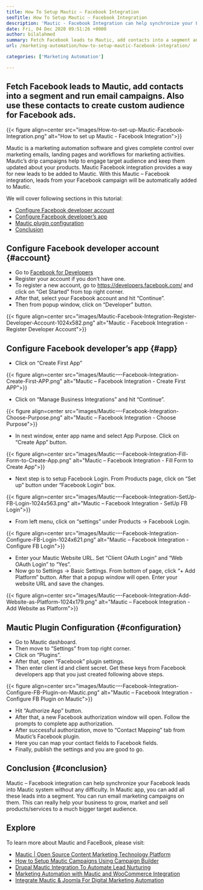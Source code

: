 ```yaml
---
title: How To Setup Mautic – Facebook Integration
seoTitle: How To Setup Mautic – Facebook Integration
description: 'Mautic - Facebook Integration can help synchronize your Facebook leads into Mautic system without any difficulty and then use them in marketing campaigns.'
date: Fri, 04 Dec 2020 09:51:26 +0000
author: bilalahmed
summary: Fetch Facebook leads to Mautic, add contacts into a segment and run email campaigns. Also use these contacts to create custom audience for Facebook ads.
url: /marketing-automation/how-to-setup-mautic-facebook-integration/

categories: ['Marketing Automation']

---
```

## Fetch Facebook leads to Mautic, add contacts into a segment and run email campaigns. Also use these contacts to create custom audience for Facebook ads.

{{< figure align=center src="images/How-to-set-up-Mautic-Facebook-Integration.png" alt="How to set up Mautic - Facebook Integration">}}  

Mautic is a marketing automation software and gives complete control over marketing emails, landing pages and workflows for marketing activities.  Mautic’s drip campaigns help to engage target audience and keep them updated about your products. Mautic Facebook integration provides a way for new leads to be added to Mautic. With this Mautic – Facebook integration, leads from your Facebook campaign will be automatically added to Mautic. 

We will cover following sections in this tutorial:

  * [Configure Facebook developer account][1]
  * [Configure Facebook developer’s app][2]
  * [Mautic plugin configuration][3]
  * [Conclusion][4]

## Configure Facebook developer account {#account}

  * Go to [Facebook for Developers][5]
  * Register your account if you don’t have one.
  * To register a new account, go to <https://developers.facebook.com/> and click on “Get Started” from top right corner.
  * After that, select your Facebook account and hit “Continue”.
  * Then from popup window, click on “Developer” button.

{{< figure align=center src="images/Mautic-Facebook-Integration-Register-Developer-Account-1024x582.png" alt="Mautic - Facebook Integration - Register Developer Account">}}  

## Configure Facebook developer’s app {#app}

  * Click on “Create First App”

{{< figure align=center src="images/Mautic-–-Facebook-Integration-Create-First-APP.png" alt="Mautic – Facebook Integration - Create First APP">}}  

  * Click on “Manage Business Integrations” and hit “Continue”.

{{< figure align=center src="images/Mautic-–-Facebook-Integration-Choose-Purpose.png" alt="Mautic – Facebook Integration - Choose Purpose">}}  

  * In next window, enter app name and select App Purpose. Click on “Create App” button.

{{< figure align=center src="images/Mautic-–-Facebook-Integration-Fill-Form-to-Create-App.png" alt="Mautic – Facebook Integration - Fill Form to Create App">}}  

  * Next step is to setup Facebook Login. From Products page, click on “Set up” button under “Facebook Login” box.

{{< figure align=center src="images/Mautic-–-Facebook-Integration-SetUp-FB-Login-1024x563.png" alt="Mautic – Facebook Integration - SetUp FB Login">}}  

  * From left menu, click on “settings” under Products -> Facebook Login.

{{< figure align=center src="images/Mautic-–-Facebook-Integration-Configure-FB-Login-1024x621.png" alt="Mautic – Facebook Integration - Configure FB Login">}}  

  * Enter your Mautic Website URL. Set “Client OAuth Login” and “Web OAuth Login” to “Yes”.
  * Now go to Settings -> Basic Settings. From bottom of page, click “+ Add Platform” button. After that a popup window will open. Enter your website URL and save the changes.

{{< figure align=center src="images/Mautic-–-Facebook-Integration-Add-Website-as-Platform-1024x179.png" alt="Mautic – Facebook Integration - Add Website as Platform">}}  

## Mautic Plugin Configuration {#configuration}

  * Go to Mautic dashboard.
  * Then move to “Settings” from top right corner.
  * Click on “Plugins”.
  * After that, open “Facebook” plugin settings.
  * Then enter client id and client secret. Get these keys from Facebook developers app that you just created following above steps.

{{< figure align=center src="images/Mautic-–-Facebook-Integration-Configure-FB-Plugin-on-Mautic.png" alt="Mautic – Facebook Integration - Configure FB Plugin on Mautic">}}  

  * Hit “Authorize App” button.
  * After that, a new Facebook authorization window will open. Follow the prompts to complete app authorization. 
  * After successful authorization, move to “Contact Mapping” tab from Mautic’s Facebook plugin.
  * Here you can map your contact fields to Facebook fields.
  * Finally, publish the settings and you are good to go.

## Conclusion {#conclusion}

Mautic – Facebook integration can help synchronize your Facebook leads into Mautic system without any difficulty. In Mautic app, you can add all these leads into a segment. You can run email marketing campaigns on them. This can really help your business to grow, market and sell products/services to a much bigger target audience. 

## Explore

To learn more about Mautic and FaceBook, please visit:

  * [Mautic | Open Source Content Marketing Technology Platform][6]
  * [How to Setup Mautic Campaigns Using Campaign Builder][7]
  * [Drupal Mautic Integration To Automate Lead Nurturing][8]
  * [Marketing Automation with Mautic and WooCommerce Integration][9]
  * [Integrate Mautic & Joomla For Digital Marketing Automation][10]

 [1]: #account
 [2]: #app
 [3]: #configuration
 [4]: #conclusion
 [5]: https://developers.facebook.com/docs/apps#register
 [6]: https://products.containerize.com/marketing-automation/mautic
 [7]: https://blog.containerize.com/2020/11/27/how-to-setup-marketing-campaigns-using-mautic-campaign-builder/
 [8]: https://blog.containerize.com/2020/10/14/mautic-and-drupal-integration-to-automate-lead-nurturing/
 [9]: https://blog.containerize.com/2020/10/12/marketing-automation-using-mautic-and-wordpress-woocommerce/
 [10]: https://blog.containerize.com/2020/10/09/integrate-mautic-with-joomla-for-marketing-automation/